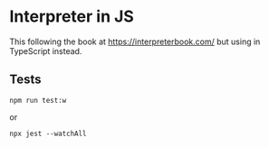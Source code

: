# Interpreter in JS

This following the book at https://interpreterbook.com/ but using in TypeScript instead.

## Tests
```
npm run test:w
```
or
```
npx jest --watchAll
```
